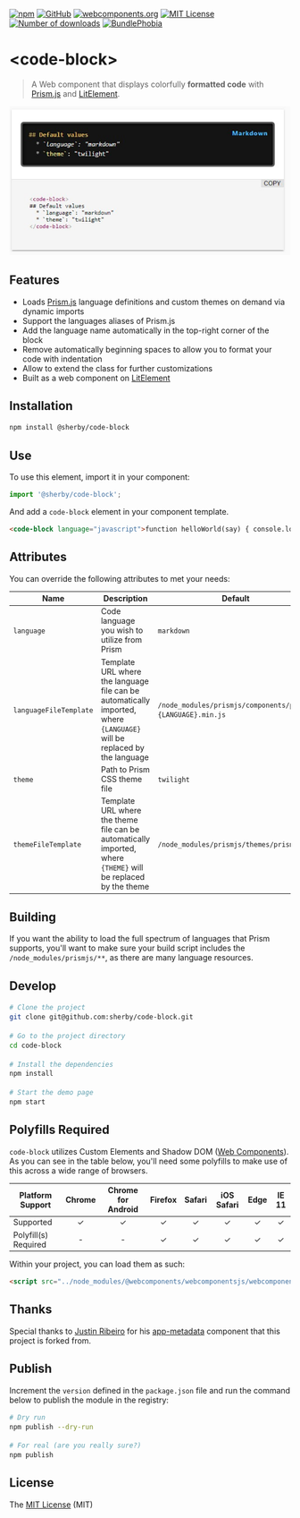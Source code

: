 [![npm](https://img.shields.io/npm/v/@sherby/code-block?logo=npm)](https://www.npmjs.com/package/@sherby/code-block)
[![GitHub](https://img.shields.io/github/v/release/SherbyElements/code-block?label=GitHub&logo=github&sort=semver)](https://github.com/SherbyElements/code-block/releases)
[![webcomponents.org](https://img.shields.io/badge/webcomponents.org-published-blue.svg)](https://www.webcomponents.org/element/SherbyElements/code-block)
[![MIT License](https://img.shields.io/npm/l/@sherby/code-block)](https://github.com/SherbyElements/code-block/blob/master/LICENSE.md)
[![Number of downloads](https://img.shields.io/npm/dt/@sherby/code-block)](https://npm-stat.com/charts.html?package=%40sherby%2Fsherby-metadata)
[![BundlePhobia](https://img.shields.io/bundlephobia/minzip/@sherby/code-block)](https://bundlephobia.com/result?p=@sherby/code-block)

# \<code-block\>

> A Web component that displays colorfully **formatted code** with [Prism.js]
> and [LitElement].

![](/demo/default-code-block.jpg)

## Features

- Loads [Prism.js] language definitions and custom themes
  on demand via dynamic imports
- Support the languages aliases of Prism.js
- Add the language name automatically in the top-right corner of the block
- Remove automatically beginning spaces to allow you to format your code with indentation
- Allow to extend the class for further customizations
- Built as a web component on [LitElement]

## Installation

```bash
npm install @sherby/code-block
```

## Use

To use this element, import it in your component:

```javascript
import '@sherby/code-block';
```

And add a `code-block` element in your component template.

```html
<code-block language="javascript">function helloWorld(say) { console.log(say); } helloWorld('Hi there!');</code-block>
```

## Attributes

You can override the following attributes to met your needs:

| Name                   | Description                                                                                                             | Default                                                    |
| ---------------------- | ----------------------------------------------------------------------------------------------------------------------- | ---------------------------------------------------------- |
| `language`             | Code language you wish to utilize from Prism                                                                            | `markdown`                                                 |
| `languageFileTemplate` | Template URL where the language file can be automatically imported, where `{LANGUAGE}` will be replaced by the language | `/node_modules/prismjs/components/prism-{LANGUAGE}.min.js` |
| `theme`                | Path to Prism CSS theme file                                                                                            | `twilight`                                                 |
| `themeFileTemplate`    | Template URL where the theme file can be automatically imported, where `{THEME}` will be replaced by the theme          | `/node_modules/prismjs/themes/prism.css`                   |

## Building

If you want the ability to load the full spectrum of languages that Prism
supports, you'll want to make sure your build script includes the
`/node_modules/prismjs/**`, as there are many language resources.

## Develop

```bash
# Clone the project
git clone git@github.com:sherby/code-block.git

# Go to the project directory
cd code-block

# Install the dependencies
npm install

# Start the demo page
npm start
```

## Polyfills Required

`code-block` utilizes Custom Elements and Shadow DOM ([Web Components](https://developer.mozilla.org/en-US/docs/Web/Web_Components)). As you can see in the table below, you'll need some polyfills to make use of this across a wide range of browsers.

| Platform Support     | Chrome | Chrome for Android | Firefox | Safari | iOS Safari | Edge | IE 11 |
| -------------------- | :----: | :----------------: | :-----: | :----: | :--------: | :--: | :---: |
| Supported            |   ✓    |         ✓          |    ✓    |   ✓    |     ✓      |  ✓   |   ✓   |
| Polyfill(s) Required |   -    |         -          |    ✓    |   ✓    |     ✓      |  ✓   |   ✓   |

Within your project, you can load them as such:

```html
<script src="../node_modules/@webcomponents/webcomponentsjs/webcomponents-loader.js"></script>
```

## Thanks

Special thanks to [Justin Ribeiro](https://github.com/justinribeiro) for his [app-metadata](https://github.com/justinribeiro/code-block) component that this project is forked from.

## Publish

Increment the `version` defined in the `package.json` file and run the command below to publish the module in the
registry:

```bash
# Dry run
npm publish --dry-run

# For real (are you really sure?)
npm publish
```

## License

The [MIT License][1] (MIT)

[1]: https://opensource.org/licenses/MIT
[prism.js]: https://prismjs.com/
[litelement]: https://lit.dev/
